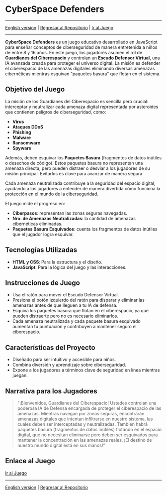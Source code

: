 # CyberSpace Defenders

---

[English version](README.md) | [Regresar al Repositorio](../../../) | [Ir al Juego](./Container/index.html)

---

**CyberSpace Defenders** es un juego educativo desarrollado en JavaScript para enseñar conceptos de ciberseguridad de manera entretenida a niños de entre 8 y 16 años. En este juego, los jugadores asumen el rol de **Guardianes del Ciberespacio** y controlan un **Escudo Defensor Virtual**, una IA avanzada creada para proteger el universo digital. La misión es defender el ciberespacio de las amenazas digitales eliminando diversas amenazas cibernéticas mientras esquivan "paquetes basura" que flotan en el sistema.

## Objetivo del Juego

La misión de los Guardianes del Ciberespacio es sencilla pero crucial: interceptar y neutralizar cada amenaza digital representada por asteroides que contienen peligros de ciberseguridad, como:

- **Virus**
- **Ataques DDoS**
- **Phishing**
- **Malware**
- **Ransomware**
- **Spyware**

Además, deben esquivar los **Paquetes Basura** (fragmentos de datos inútiles o desechos de código). Estos paquetes basura no representan una amenaza directa, pero pueden distraer o desviar a los jugadores de su misión principal. Evitarlos es clave para avanzar de manera segura.

Cada amenaza neutralizada contribuye a la seguridad del espacio digital, ayudando a los jugadores a entender de manera divertida cómo funciona la protección en el mundo de la ciberseguridad.

El juego mide el progreso en:
- **Ciberpasos**: representan las zonas seguras navegadas.
- **Nro. de Amenazas Neutralizadas**: la cantidad de amenazas cibernéticas eliminadas.
- **Paquetes Basura Esquivados**: cuenta los fragmentos de datos inútiles que el jugador logra esquivar.

## Tecnologías Utilizadas

- **HTML y CSS**: Para la estructura y el diseño.
- **JavaScript**: Para la lógica del juego y las interacciones.

## Instrucciones de Juego

- Usa el ratón para mover el Escudo Defensor Virtual.
- Presiona el botón izquierdo del ratón para disparar y eliminar las amenazas antes de que lleguen a tu IA de defensa.
- Esquiva los paquetes basura que flotan en el ciberespacio, ya que pueden distraerte pero no es necesario eliminarlos.
- Cada amenaza neutralizada y cada paquete basura esquivado aumentan tu puntuación y contribuyen a mantener seguro el ciberespacio.

## Características del Proyecto

- Diseñado para ser intuitivo y accesible para niños.
- Combina diversión y aprendizaje sobre ciberseguridad.
- Expone a los jugadores a términos clave de seguridad en línea mientras juegan.

## Narrativa para los Jugadores

> "¡Bienvenidos, Guardianes del Ciberespacio! Ustedes controlan una poderosa IA de Defensa encargada de proteger el ciberespacio de las amenazas. Mientras navegan por zonas seguras, encontrarán amenazas digitales que intentan infiltrarse en nuestro sistema, las cuales deben ser interceptadas y neutralizadas. También habrá paquetes basura (fragmentos de datos inútiles) flotando en el espacio digital, que no necesitan eliminarse pero deben ser esquivados para mantener la concentración en las amenazas reales. ¡El destino de nuestro mundo digital está en sus manos!"

## Enlace al Juego

[Ir al Juego](./Container/index.html)

---

[English version](README.md) | [Regresar al Repositorio](../../../)
